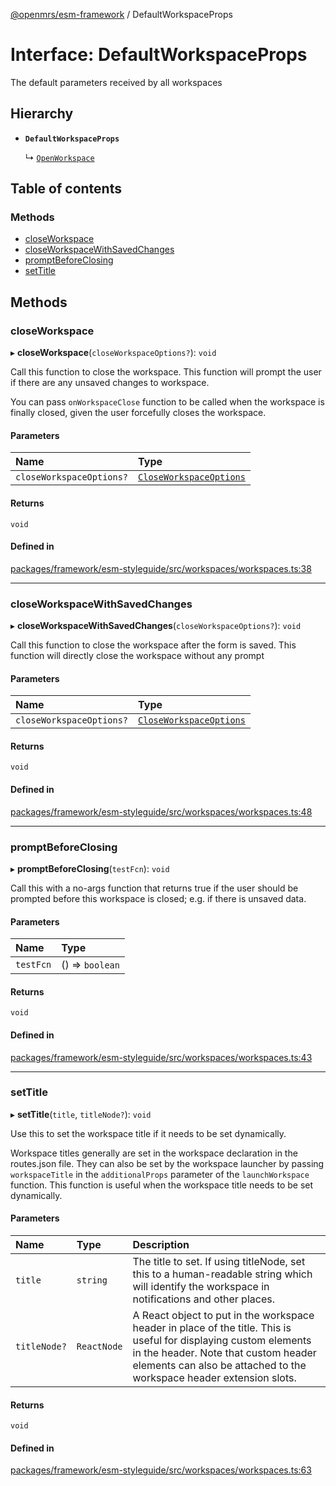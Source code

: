 [@openmrs/esm-framework](../API.md) / DefaultWorkspaceProps

# Interface: DefaultWorkspaceProps

The default parameters received by all workspaces

## Hierarchy

- **`DefaultWorkspaceProps`**

  ↳ [`OpenWorkspace`](OpenWorkspace.md)

## Table of contents

### Methods

- [closeWorkspace](DefaultWorkspaceProps.md#closeworkspace)
- [closeWorkspaceWithSavedChanges](DefaultWorkspaceProps.md#closeworkspacewithsavedchanges)
- [promptBeforeClosing](DefaultWorkspaceProps.md#promptbeforeclosing)
- [setTitle](DefaultWorkspaceProps.md#settitle)

## Methods

### closeWorkspace

▸ **closeWorkspace**(`closeWorkspaceOptions?`): `void`

Call this function to close the workspace. This function will prompt the user
if there are any unsaved changes to workspace.

You can pass `onWorkspaceClose` function to be called when the workspace is finally
closed, given the user forcefully closes the workspace.

#### Parameters

| Name | Type |
| :------ | :------ |
| `closeWorkspaceOptions?` | [`CloseWorkspaceOptions`](CloseWorkspaceOptions.md) |

#### Returns

`void`

#### Defined in

[packages/framework/esm-styleguide/src/workspaces/workspaces.ts:38](https://github.com/openmrs/openmrs-esm-core/blob/main/packages/framework/esm-styleguide/src/workspaces/workspaces.ts#L38)

___

### closeWorkspaceWithSavedChanges

▸ **closeWorkspaceWithSavedChanges**(`closeWorkspaceOptions?`): `void`

Call this function to close the workspace after the form is saved. This function
will directly close the workspace without any prompt

#### Parameters

| Name | Type |
| :------ | :------ |
| `closeWorkspaceOptions?` | [`CloseWorkspaceOptions`](CloseWorkspaceOptions.md) |

#### Returns

`void`

#### Defined in

[packages/framework/esm-styleguide/src/workspaces/workspaces.ts:48](https://github.com/openmrs/openmrs-esm-core/blob/main/packages/framework/esm-styleguide/src/workspaces/workspaces.ts#L48)

___

### promptBeforeClosing

▸ **promptBeforeClosing**(`testFcn`): `void`

Call this with a no-args function that returns true if the user should be prompted before
this workspace is closed; e.g. if there is unsaved data.

#### Parameters

| Name | Type |
| :------ | :------ |
| `testFcn` | () => `boolean` |

#### Returns

`void`

#### Defined in

[packages/framework/esm-styleguide/src/workspaces/workspaces.ts:43](https://github.com/openmrs/openmrs-esm-core/blob/main/packages/framework/esm-styleguide/src/workspaces/workspaces.ts#L43)

___

### setTitle

▸ **setTitle**(`title`, `titleNode?`): `void`

Use this to set the workspace title if it needs to be set dynamically.

Workspace titles generally are set in the workspace declaration in the routes.json file. They can also
be set by the workspace launcher by passing `workspaceTitle` in the `additionalProps`
parameter of the `launchWorkspace` function. This function is useful when the workspace
title needs to be set dynamically.

#### Parameters

| Name | Type | Description |
| :------ | :------ | :------ |
| `title` | `string` | The title to set. If using titleNode, set this to a human-readable string        which will identify the workspace in notifications and other places. |
| `titleNode?` | `ReactNode` | A React object to put in the workspace header in place of the title. This        is useful for displaying custom elements in the header. Note that custom header        elements can also be attached to the workspace header extension slots. |

#### Returns

`void`

#### Defined in

[packages/framework/esm-styleguide/src/workspaces/workspaces.ts:63](https://github.com/openmrs/openmrs-esm-core/blob/main/packages/framework/esm-styleguide/src/workspaces/workspaces.ts#L63)
